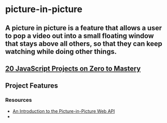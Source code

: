 # picture-in-picture
A picture in picture is a feature that allows a user to pop a video out into a small floating window that stays above all others, so that they can keep watching while doing other things.
---
[20 JavaScript Projects on Zero to Mastery](https://academy.zerotomastery.io/p/javascript-projects)
---

## Project Features

### Resources
- [An Introduction to the Picture-in-Picture Web API](https://css-tricks.com/an-introduction-to-the-picture-in-picture-web-api/)
- []()